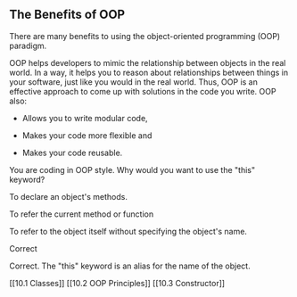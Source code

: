 ## The Benefits of OOP

There are many benefits to using the object-oriented programming (OOP) paradigm.

OOP helps developers to mimic the relationship between objects in the real world. In a way, it helps you to reason about relationships between things in your software, just like you would in the real world. Thus, OOP is an effective approach to come up with solutions in the code you write. OOP also:

- Allows you to write modular code,
    
- Makes your code more flexible and
    
- Makes your code reusable.

You are coding in OOP style. Why would you want to use the "this" keyword?

To declare an object's methods.

To refer the current method or function

To refer to the object itself without specifying the object's name.

Correct

Correct. The "this" keyword is an alias for the name of the object.

[[10.1 Classes]]
[[10.2 OOP Principles]]
[[10.3 Constructor]]
